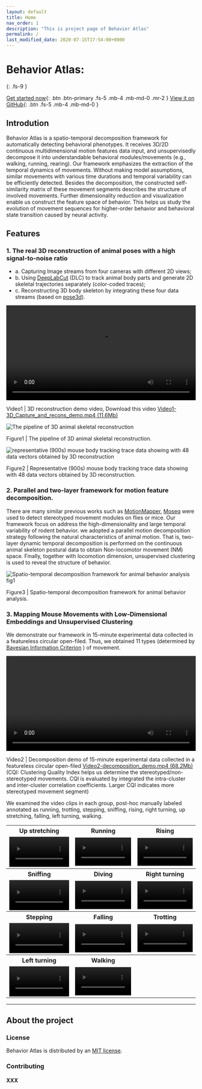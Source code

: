 ```yaml
---
layout: default
title: Home
nav_order: 1
description: "This is project page of Behavior Atlas"
permalink: /
last_modified_date: 2020-07-15T17:54:08+0000
---
```


# Behavior Atlas: 
{: .fs-9 }

[Get started now](#getting-started){: .btn .btn-primary .fs-5 .mb-4 .mb-md-0 .mr-2 } [View it on GitHub](https://github.com/huangkang314/HierBehaveTome){: .btn .fs-5 .mb-4 .mb-md-0 }

## Introdution
Behavior Atlas is a spatio-temporal decomposition framework for automatically detecting behavioral phenotypes. It receives 3D/2D continuous multidimensional motion features data input, and unsupervisedly decompose it into understandable behavioral modules/movements (e.g., walking, running, rearing). Our framework emphasizes the extraction of the temporal dynamics of movements. Without making model assumptions, similar movements with various time durations and temporal variability can be efficiently detected. Besides the decomposition, the constructed self-similarity matrix of these movement segments describes the structure of involved movements. Further dimensionality reduction and visualization enable us construct the feature space of behavior. This helps us study the evolution of movement sequences for higher-order behavior and behavioral state transition caused by neural activity. 

## Features
### 1. The real 3D reconstruction of animal poses with a high signal-to-noise ratio 
- a. Capturing Image streams from four cameras with different 2D views; 
- b. Using <a href="https://github.com/DeepLabCut/DeepLabCut" target="_blank">DeepLabCut</a> (DLC) to track animal body parts and generate 2D skeletal trajectories separately (color-coded traces); 
- c. Reconstructing 3D body skeleton by integrating these four data streams (based on <a href="https://github.com/SwathiSheshadri/pose3d" target="_blank">pose3d</a>).

<video width="100%" height = "auto" controls="controls">
  <source type="video/mp4" src="http://bcbdi.siat.ac.cn/BehaviorAtlas/Video1-3D_Capture_and_recons_demo.mp4"></source>
  Your browser does not support the video tag.
</video>

Video1 | 3D reconstruction demo video, Download this video <a href="http://bcbdi.siat.ac.cn/BehaviorAtlas/Video1-3D_Capture_and_recons_demo.mp4" target="_blank">Video1-3D_Capture_and_recons_demo.mp4 (11.6Mb)</a>

![The pipeline of 3D animal skeletal reconstruction](https://behavioratlas.netlify.app/imgs/3Dpipeline.svg "Figure1") 

Figure1 | The pipeline of 3D animal skeletal reconstruction. 

![representative (900s) mouse body tracking trace data showing with 48 data vectors obtained by 3D reconstruction](https://behavioratlas.netlify.app/imgs/3DskeletalTrace.png "Figure2") 

Figure2 | Representative (900s) mouse body tracking trace data showing with 48 data vectors obtained by 3D reconstruction. 

### 2. Parallel and two-layer framework for motion feature decomposition.

There are many similar previous works such as <a href="https://github.com/gordonberman/MotionMapper" target="_blank">MotionMapper</a>, <a href="http://datta.hms.harvard.edu/research/behavioral-analysis" target="_blank">Moseq</a> were used to detect stereotyped movement modules on flies or mice. Our framework focus on address the high-dimensionality and large temporal variability of rodent behavior. we adopted a parallel motion decomposition strategy following the natural characteristics of animal motion. That is, two-layer dynamic temporal decomposition is performed on the continuous animal skeleton postural data to obtain Non-locomotor movement (NM) space. Finally, together with locomotion dimension, unsupervised clustering is used to reveal the structure of behavior.

![Spatio-temporal decomposition framework for animal behavior analysis fig1](https://behavioratlas.netlify.app/imgs/fig1.svg "Figure3")

Figure3 | Spatio-temporal decomposition framework for animal behavior analysis. 


### 3. Mapping Mouse Movements with Low-Dimensional Embeddings and Unsupervised Clustering

We demonstrate our framework in 15-minute experimental data collected in a featureless circular open-filed. Thus, we obtained 11 types (determined by <a href="https://pubmed.ncbi.nlm.nih.gov/27818791" target="_blank">Bayesian Information Criterion</a> ) of movement. 

<video width="100%" height = "auto" controls="controls">
  <source type="video/mp4" src="http://bcbdi.siat.ac.cn/BehaviorAtlas/Video2-decomposition_demo.mp4"></source>
</video>

Video2 | Decomposition demo of 15-minute experimental data collected in a featureless circular open-filed <a href="http://bcbdi.siat.ac.cn/BehaviorAtlas/Video2-decomposition_demo.mp4" target="_blank">Video2-decomposition_demo.mp4 (68.2Mb)</a> (CQI: Clustering Quality Index helps us determine the stereotyped/non-stereotyped movements. CQI is evaluated by integrated  the intra-cluster and inter-cluster correlation coefficients. Larger CQI indicates more stereotyped movement segment)

We examined the video clips in each group, post-hoc manually labeled annotated as running, trotting, stepping, sniffing, rising, right turning, up stretching, falling, left turning, walking.   

<table class="table">
  <tbody>
      <tr>
        <th>Up stretching</th>
        <th>Running</th>
        <th>Rising</th>
      </tr>
      <tr>
        <td>
          <video width="100%" height = "auto" controls preload="auto">
            <source type="video/mp4" src="http://bcbdi.siat.ac.cn/BehaviorAtlas/Video_seg/1-up_stretching.mp4"></source>
          </video>
        </td>
        <td>
          <video width="100%" height = "auto" controls preload="auto">
            <source type="video/mp4" src="http://bcbdi.siat.ac.cn/BehaviorAtlas/Video_seg/2-running.mp4"></source>
          </video>
        </td>
        <td>
          <video width="100%" height = "auto" controls preload="auto">
            <source type="video/mp4" src="http://bcbdi.siat.ac.cn/BehaviorAtlas/Video_seg/3-rising.mp4"></source>
          </video>
        </td>
      </tr>
      <tr>
        <th>Sniffing</th>
        <th>Diving</th>
        <th>Right turning</th>
      </tr>
      <tr>
        <td>
          <video width="100%" height = "auto" controls preload="auto">
            <source type="video/mp4" src="http://bcbdi.siat.ac.cn/BehaviorAtlas/Video_seg/4-sniffing.mp4"></source>
          </video>
        </td>
        <td>
          <video width="100%" height = "auto" controls preload="auto">
            <source type="video/mp4" src="http://bcbdi.siat.ac.cn/BehaviorAtlas/Video_seg/5-diving.mp4"></source>
          </video>
        </td>
        <td>
          <video width="100%" height = "auto" controls preload="auto">
            <source type="video/mp4" src="http://bcbdi.siat.ac.cn/BehaviorAtlas/Video_seg/6-right_turning.mp4"></source>
          </video>
        </td>
      </tr>
      <tr>
        <th>Stepping</th>
        <th>Falling</th>
        <th>Trotting</th>
      </tr>
      <tr>
        <td>
          <video width="100%" height = "auto" controls preload="auto">
            <source type="video/mp4" src="http://bcbdi.siat.ac.cn/BehaviorAtlas/Video_seg/7-stepping.mp4"></source>
          </video>
        </td>
        <td>
          <video width="100%" height = "auto" controls preload="auto">
            <source type="video/mp4" src="http://bcbdi.siat.ac.cn/BehaviorAtlas/Video_seg/8-falling.mp4"></source>
          </video>
        </td>
        <td>
          <video width="100%" height = "auto" controls>
            <source type="video/mp4" src="http://bcbdi.siat.ac.cn/BehaviorAtlas/Video_seg/9-trotting.mp4"></source>
          </video>
        </td>
      </tr>
      <tr>
        <th>Left turning</th>
        <th>Walking</th>
        <th></th>
      </tr>
      <tr>
        <td>
          <video width="100%" height = "auto" controls autoplay="auto">
            <source type="video/mp4" src="http://bcbdi.siat.ac.cn/BehaviorAtlas/Video_seg/10-left_turning.mp4"></source>
          </video>
        </td>
        <td>
          <video width="100%" height = "auto" controls autoplay="auto">
            <source type="video/mp4" src="http://bcbdi.siat.ac.cn/BehaviorAtlas/Video_seg/11-walking.mp4"></source>
          </video>
        </td>
        <td> </td>
      </tr>
  </tbody>
</table>



---




## About the project



### License

Behavior Atlas is distributed by an [MIT license](https://en.wikipedia.org/wiki/MIT_License).

### Contributing


#### XXX


